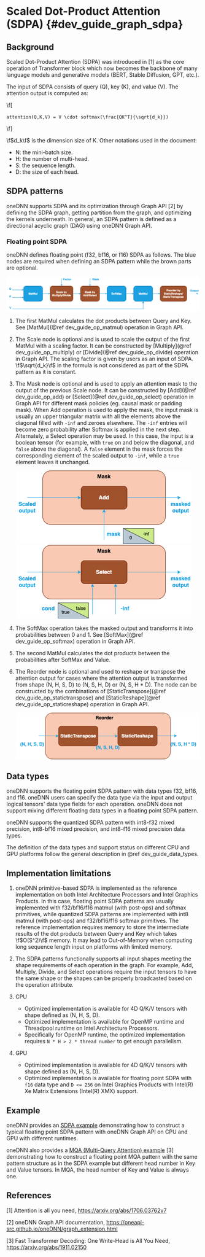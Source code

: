Scaled Dot-Product Attention (SDPA) {#dev_guide_graph_sdpa}
===========================================================

## Background

Scaled Dot-Product Attention (SDPA) was introduced in [1] as the core operation
of Transformer block which now becomes the backbone of many language models and
generative models (BERT, Stable Diffusion, GPT, etc.).

The input of SDPA consists of query (Q), key (K), and value (V). The attention
output is computed as:

\f[

    attention(Q,K,V) = V \cdot softmax(\frac{QK^T}{\sqrt{d_k}})

\f]

\f$d_k\f$ is the dimension size of K. Other notations used in the document:

- N: the mini-batch size.
- H: the number of multi-head.
- S: the sequence length.
- D: the size of each head.

## SDPA patterns

oneDNN supports SDPA and its optimization through Graph API [2] by defining the
SDPA graph, getting partition from the graph, and optimizing the kernels
underneath. In general, an SDPA pattern is defined as a directional acyclic
graph (DAG) using oneDNN Graph API.

### Floating point SDPA

oneDNN defines floating point (f32, bf16, or f16) SDPA as follows. The blue
nodes are required when defining an SDPA pattern while the brown parts are
optional.

![SDPA pattern](images/sdpa.png)

1. The first MatMul calculates the dot products between Query and Key. See
   [MatMul](@ref dev_guide_op_matmul) operation in Graph API.
2. The Scale node is optional and is used to scale the output of the first
   MatMul with a scaling factor. It can be constructed by [Multiply](@ref dev_guide_op_multiply)
   or [Divide](@ref dev_guide_op_divide) operation in Graph API. The scaling
   factor is given by users as an input of SDPA. \f$\sqrt{d_k}\f$ in the formula
   is not considered as part of the SDPA pattern as it is constant.
3. The Mask node is optional and is used to apply an attention mask to the
   output of the previous Scale node. It can be constructed by [Add](@ref dev_guide_op_add)
   or [Select](@ref dev_guide_op_select) operation in Graph API for different
   mask policies (eg. causal mask or padding mask). When Add operation is used
   to apply the mask, the input mask is usually an upper triangular matrix with
   all the elements above the diagonal filled with `-inf` and zeroes elsewhere.
   The `-inf` entries will become zero probability after Softmax is applied in
   the next step. Alternately, a Select operation may be used. In this case, the
   input is a boolean tensor (for example, with `true` on and below the
   diagonal, and `false` above the diagonal). A `false` element in the mask
   forces the corresponding element of the scaled output to `-inf`, while a
   `true` element leaves it unchanged.

   ![SDPA-mask-1](images/sdpa-mask-1.png) ![SDPA-mask-2](images/sdpa-mask-2.png)

4. The SoftMax operation takes the masked output and transforms it into
   probabilities between 0 and 1. See [SoftMax](@ref dev_guide_op_softmax)
   operation in Graph API.
5. The second MatMul calculates the dot products between the probabilities after
   SoftMax and Value.
6. The Reorder node is optional and used to reshape or transpose the attention
   output for cases where the attention output is transformed from shape (N, H,
   S, D) to (N, S, H, D) or (N, S, H * D). The node can be constructed by the
   combinations of [StaticTranspose](@ref dev_guide_op_statictranspose) and
   [StaticReshape](@ref dev_guide_op_staticreshape) operation in Graph API.

   ![SDPA-Reorder](images/sdpa-reorder.png)


## Data types

oneDNN supports the floating point SDPA pattern with data types f32, bf16, and
f16. oneDNN users can specify the data type via the input and output logical
tensors' data type fields for each operation. oneDNN does not support mixing
different floating data types in a floating point SDPA pattern.

oneDNN supports the quantized SDPA pattern with int8-f32 mixed precision,
int8-bf16 mixed precision, and int8-f16 mixed precision data types.

The definition of the data types and support status on different CPU and GPU
platforms follow the general description in @ref dev_guide_data_types.

## Implementation limitations

1. oneDNN primitive-based SDPA is implemented as the reference implementation on
   both Intel Architecture Processors and Intel Graphics Products. In this case,
   floating point SDPA patterns are usually implemented with f32/bf16/f16 matmul
   (with post-ops) and softmax primitives, while quantized SDPA patterns are
   implemented with int8 matmul (with post-ops) and f32/bf16/f16 softmax
   primitives. The reference implementation requires memory to store the
   intermediate results of the dot products between Query and Key which takes
   \f$O(S^2)\f$ memory. It may lead to Out-of-Memory when computing long
   sequence length input on platforms with limited memory.
   
2. The SDPA patterns functionally supports all input shapes meeting the shape
   requirements of each operation in the graph. For example, Add, Multiply,
   Divide, and Select operations require the input tensors to have the same
   shape or the shapes can be properly broadcasted based on the operation
   attribute.
3. CPU
   - Optimized implementation is available for 4D Q/K/V tensors with shape
     defined as (N, H, S, D).
   - Optimized implementation is available for OpenMP runtime and Threadpool
     runtime on Intel Architecture Processors.
   - Specifically for OpenMP runtime, the optimized implementation requires `N *
     H > 2 * thread number` to get enough parallelism.
4. GPU
   - Optimized implementation is available for 4D Q/K/V tensors with shape
     defined as (N, H, S, D).
   - Optimized implementation is available for floating point SDPA with `f16`
     data type and `D <= 256` on Intel Graphics Products with Intel(R) Xe Matrix
     Extensions (Intel(R) XMX) support.

## Example

oneDNN provides an [SDPA
example](https://github.com/oneapi-src/oneDNN/tree/main/examples/graph/sdpa.cpp)
demonstrating how to construct a typical floating point SDPA pattern with oneDNN
Graph API on CPU and GPU with different runtimes.

oneDNN also provides a [MQA (Multi-Query Attention)
example](https://github.com/oneapi-src/oneDNN/tree/main/examples/graph/mqa.cpp) [3]
demonstrating how to construct a floating point MQA pattern with the same
pattern structure as in the SDPA example but different head number in Key and
Value tensors. In MQA, the head number of Key and Value is always one.

## References

[1] Attention is all you need, https://arxiv.org/abs/1706.03762v7

[2] oneDNN Graph API documentation, https://oneapi-src.github.io/oneDNN/graph_extension.html

[3] Fast Transformer Decoding: One Write-Head is All You Need, https://arxiv.org/abs/1911.02150
